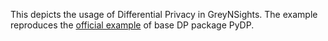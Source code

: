 This depicts the usage of Differential Privacy in GreyNSights. The example reproduces the <a href="https://github.com/OpenMined/PyDP/tree/dev/examples/Tutorial_1-carrots_demo">official example</a> of base DP package PyDP. 
